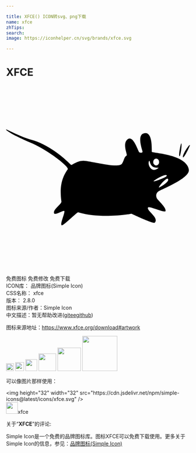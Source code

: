 ```yaml
---

title: XFCE() ICON转svg、png下载
name: xfce
zhTips: 
search: 
image: https://iconhelper.cn/svg/brands/xfce.svg

---
```


# XFCE  <small style="font-size: 60%;font-weight: 100"></small>

<div id="svg" class="svg-wrap">
<svg role="img" xmlns="http://www.w3.org/2000/svg" viewBox="0 0 24 24"><title>XFCE icon</title><path d="M.01 5.756c-.128.07 1.019.82 3.161 1.706 2.143.886 5.103 3.13 4.87 3.493-.695.984-1.105 2.162-.822 4.178.051.355-1.047.97-.968 1.506.067.408 1.228-.403 1.355-.243.078.288-.621 1.743-.338 1.847.206.062 2.023-1.73 2.129-1.7 2.995.908 6.892.222 6.967.194-.007-.016 2.804 1.326 3.049 1.166.616-.67-1.169-1.615-.871-1.992.13-.198 2.173.742 2.274.485.146-.443-.948-1.375-1.113-1.651-.143-.255-.174-.666.194-.924.367-.257 4.125-1.7 3.967-2.818-.272-2.03-4.766-2.161-4.839-2.332-.034-.08.199-2.902-1.112-2.38-.808.301-.15 2.099-.097 2.332.048.214-.359.19-.436.097-.17-.21-.736-2.084-1.403-1.75-.935.518-.055 2.135-.242 2.187-.346.195-.326.67-.604 1.056-.458.66-3.886-.309-4.994-.376-.811-.048-1.586.62-1.66.535-.987-.993-3.03-2.722-5.27-3.297C1.953 6.733.086 5.743.01 5.755zm22.866 1.816c-.068-.018-.382 1.593-.234 1.665.13.097.355-1.576.237-1.662l-.003-.002zm1.107.213c-.17-.003-1.076 1.449-.867 1.603.129.098.937-1.543.881-1.598a.024.024 0 00-.014-.005zm-4.385 1.768a.388.444 0 01.388.443.388.444 0 01-.388.444.388.444 0 01-.388-.444.388.444 0 01.388-.443zm-.871.27c.165.714.422.94 1.194.918-.983.905-1.58-.645-1.194-.919zm2.125 1.867c.04 0 .071.011.092.03.387.141-1.664.883-1.678.778-.021-.075 1.197-.823 1.586-.808zm.208.475a.1.1 0 01.056.009c.365.364-1.157 1.173-1.14 1.144-.123-.074.766-1.129 1.084-1.154z"/></svg>
</div>
<detail full-name='xfce'></detail>

<div class="detail-page">
<p>
<span><span class="badge-success badge">免费图标</span> <span class="badge-success badge">免费修改</span>  <span class="badge-success badge">免费下载</span> </span>
<br/>
<span>
ICON库：
<span class="badge-secondary badge">品牌图标(Simple Icon)</span> 
</span>
<br/>
<span>
CSS名称：
<span class="badge-secondary badge">xfce</span> 
</span>

<br/>
<span>
版本：
<span class="badge-secondary badge">2.8.0</span> 
</span>
<br/>
<span>图标来源/作者：<span class="badge-light badge">Simple Icon</span></span> 
<br/>
<span class="zh-detail">中文描述：暂无<span class="help-link"><span>帮助改进</span>(<a href="https://gitee.com/liuwave/icon-helper/edit/master/json/brands/xfce.json" target="_blank" rel="noopener noreferrer">gitee</a><a href="https://github.com/liuwave/icon-helper/edit/master/json/brands/xfce.json" target="_blank" rel="noopener noreferrer">github</a></span>)</span><br/>
</p>
</div><div class="description description alert alert-light"><p>图标来源地址：<a href="https://www.xfce.org/download#artwork" target="_blank" rel="noopener noreferrer">https://www.xfce.org/download#artwork</a></p></div>
<div class="alert alert-dark">
<img height="21" width="21" src="https://cdn.jsdelivr.net/npm/simple-icons@latest/icons/xfce.svg" />
<img height="24" width="24" src="https://cdn.jsdelivr.net/npm/simple-icons@latest/icons/xfce.svg" />
<img height="32" width="32" src="https://cdn.jsdelivr.net/npm/simple-icons@latest/icons/xfce.svg" />
<img height="48" width="48" src="https://cdn.jsdelivr.net/npm/simple-icons@latest/icons/xfce.svg" />
<img height="64" width="64" src="https://cdn.jsdelivr.net/npm/simple-icons@latest/icons/xfce.svg" />
<img height="96" width="96" src="https://cdn.jsdelivr.net/npm/simple-icons@latest/icons/xfce.svg" />

</div>
<div>
  <p>可以像图片那样使用：    
  </p>
  <div class="alert alert-primary" style="font-size: 14px">
    &lt;img height="32" width="32" src="https://cdn.jsdelivr.net/npm/simple-icons@latest/icons/xfce.svg" /&gt;
    <copy-btn content='<img height="32" width="32" src="https://cdn.jsdelivr.net/npm/simple-icons@latest/icons/xfce.svg" />'></copy-btn>
  </div>
  <div class="alert alert-secondary">
    <img height="32" width="32" src="https://cdn.jsdelivr.net/npm/simple-icons@latest/icons/xfce.svg" />xfce
    <copy-btn content="xfce" btn-title="复制图标名称"></copy-btn>
  </div>
</div>
<div class="icon-detail__container">
<p>关于“<b>XFCE</b>”的评论:</p>
</div>
<Vssue title="关于“XFCE”的评论" />
<div><p>Simple Icon是一个免费的品牌图标库。图标XFCE可以免费下载使用。更多关于  Simple Icon的信息，参见：<a target="_blank" href="https://iconhelper.cn/brands.html">品牌图标(Simple Icon)</a>
</p></div>
